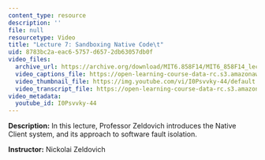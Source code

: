 ```yaml
---
content_type: resource
description: ''
file: null
resourcetype: Video
title: "Lecture 7: Sandboxing Native Code\t"
uid: 8783bc2a-eac6-5757-d657-2db63057db0f
video_files:
  archive_url: https://archive.org/download/MIT6.858F14/MIT6_858F14_lec07_300k.mp4
  video_captions_file: https://open-learning-course-data-rc.s3.amazonaws.com/6-858-computer-systems-security-fall-2014/265eb32e26d45357889b58a82e31af7a_I0Psvvky-44.vtt
  video_thumbnail_file: https://img.youtube.com/vi/I0Psvvky-44/default.jpg
  video_transcript_file: https://open-learning-course-data-rc.s3.amazonaws.com/6-858-computer-systems-security-fall-2014/3ba9ffe7bc85ac0b8361ba2ac2f4faab_I0Psvvky-44.pdf
video_metadata:
  youtube_id: I0Psvvky-44
---
```


**Description:** In this lecture, Professor Zeldovich introduces the Native Client system, and its approach to software fault isolation.

**Instructor:** Nickolai Zeldovich